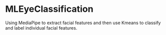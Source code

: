 # MLEyeClassification
Using MediaPipe to extract facial features and then use Kmeans to classify and label individual facial features.
